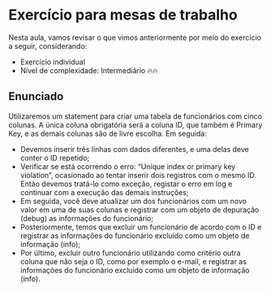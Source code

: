 # Exercício para mesas de trabalho

Nesta aula, vamos revisar o que vimos anteriormente por meio do exercício a
seguir, considerando:

- Exercício individual
- Nível de complexidade: Intermediário 🔥🔥

## Enunciado
Utilizaremos um statement para criar uma tabela de funcionários com cinco
colunas. A única coluna obrigatória será a coluna ID, que também é Primary Key,
e as demais colunas são de livre escolha. Em seguida:

- Devemos inserir três linhas com dados diferentes, e uma delas deve
conter o ID repetido; 
- Verificar se está ocorrendo o erro: “Unique index or primary key violation”,
ocasionado ao tentar inserir dois registros com o mesmo ID. Então
devemos tratá-lo como exceção, registar o erro em log e continuar com a
execução das demais instruções; 
- Em seguida, você deve atualizar um dos funcionários com um novo valor
em uma de suas colunas e registrar com um objeto de depuração (debug)
as informações do funcionário; 
- Posteriormente, temos que excluir um funcionário de acordo com o ID e
registrar as informações do funcionário excluído como um objeto de
informação (info); 
- Por último, excluir outro funcionário utilizando como critério outra coluna
que não seja o ID, como por exemplo o e-mail, e registrar as informações
do funcionário excluído como um objeto de informação (info).